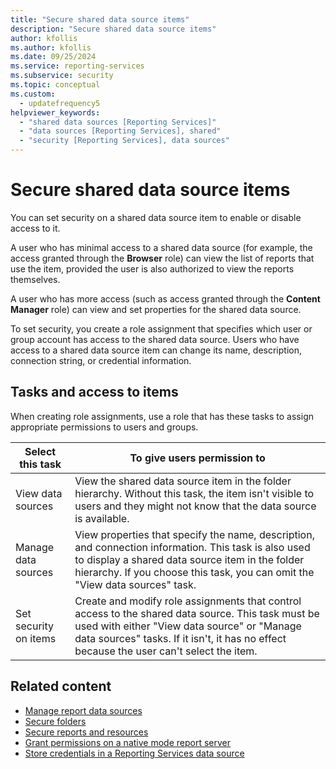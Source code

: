 ```yaml
---
title: "Secure shared data source items"
description: "Secure shared data source items"
author: kfollis
ms.author: kfollis
ms.date: 09/25/2024
ms.service: reporting-services
ms.subservice: security
ms.topic: conceptual
ms.custom:
  - updatefrequency5
helpviewer_keywords:
  - "shared data sources [Reporting Services]"
  - "data sources [Reporting Services], shared"
  - "security [Reporting Services], data sources"
---
```

# Secure shared data source items
  You can set security on a shared data source item to enable or disable access to it.  
  
 A user who has minimal access to a shared data source (for example, the access granted through the **Browser** role) can view the list of reports that use the item, provided the user is also authorized to view the reports themselves.  
  
 A user who has more access (such as access granted through the **Content Manager** role) can view and set properties for the shared data source.  
  
 To set security, you create a role assignment that specifies which user or group account has access to the shared data source. Users who have access to a shared data source item can change its name, description, connection string, or credential information.  
  
## Tasks and access to items  
 When creating role assignments, use a role that has these tasks to assign appropriate permissions to users and groups.  
  
|Select this task|To give users permission to|  
|----------------------|---------------------------------|  
|View data sources|View the shared data source item in the folder hierarchy. Without this task, the item isn't visible to users and they might not know that the data source is available.|  
|Manage data sources|View properties that specify the name, description, and connection information. This task is also used to display a shared data source item in the folder hierarchy. If you choose this task, you can omit the "View data sources" task.|  
|Set security on items|Create and modify role assignments that control access to the shared data source. This task must be used with either "View data source" or "Manage data sources" tasks. If it isn't, it has no effect because the user can't select the item.|  
  
## Related content

- [Manage report data sources](../../reporting-services/report-data/manage-report-data-sources.md)
- [Secure folders](../../reporting-services/security/secure-folders.md)
- [Secure reports and resources](../../reporting-services/security/secure-reports-and-resources.md)
- [Grant permissions on a native mode report server](../../reporting-services/security/granting-permissions-on-a-native-mode-report-server.md)
- [Store credentials in a Reporting Services data source](../../reporting-services/report-data/store-credentials-in-a-reporting-services-data-source.md)
